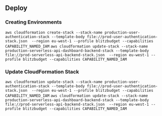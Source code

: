 
Deploy
---------------------

### Creating Environments

`aws cloudformation create-stack --stack-name production-user-authentication-stack --template-body file://prod-user-authentication-stack.json  --region eu-west-1 --profile blitzbudget --capabilities CAPABILITY_NAMED_IAM`
`aws cloudformation update-stack --stack-name production-serverless-api-dashboard-backend-stack --template-body file://prod-serverless-api-backend-stack.json  --region eu-west-1 --profile blitzbudget --capabilities CAPABILITY_NAMED_IAM`

### Update CloudFormation Stack

`aws cloudformation update-stack --stack-name production-user-authentication-stack --template-body file://prod-user-authentication-stack.json  --region eu-west-1 --profile blitzbudget --capabilities CAPABILITY_NAMED_IAM`
`aws cloudformation update-stack --stack-name production-serverless-api-dashboard-backend-stack --template-body file://prod-serverless-api-backend-stack.json  --region eu-west-1 --profile blitzbudget --capabilities CAPABILITY_NAMED_IAM`